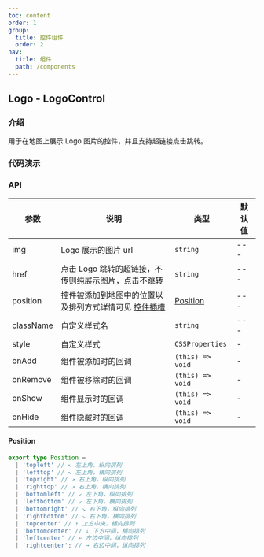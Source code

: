 ```yaml
---
toc: content
order: 1
group:
  title: 控件组件
  order: 2
nav:
  title: 组件
  path: /components
---
```


## Logo - LogoControl

### 介绍

用于在地图上展示 Logo 图片的控件，并且支持超链接点击跳转。

### 代码演示

<code src="./demos/default.tsx" defaultShowCode compact></code>

### API

| 参数 | 说明 | 类型 | 默认值 |
| --- | --- | --- | --- |
| img | Logo 展示的图片 url | `string` | --- |
| href | 点击 Logo 跳转的超链接，不传则纯展示图片，点击不跳转 | `string` | --- |
| position | 控件被添加到地图中的位置以及排列方式详情可见 [控件插槽](https://l7.antv.antgroup.com/api/component/control/control#插槽) | [Position](#position) | --- |
| className | 自定义样式名 | `string` | --- |
| style | 自定义样式 | `CSSProperties` | - |
| onAdd | 组件被添加时的回调 | `(this) => void` | - |
| onRemove | 组件被移除时的回调 | `(this) => void` | - |
| onShow | 组件显示时的回调 | `(this) => void` | - |
| onHide | 组件隐藏时的回调 | `(this) => void` | - |

#### Position

```ts
export type Position =
  | 'topleft' // ↖ 左上角，纵向排列
  | 'lefttop' // ↖ 左上角，横向排列
  | 'topright' // ↗ 右上角，纵向排列
  | 'righttop' // ↗ 右上角，横向排列
  | 'bottomleft' // ↙ 左下角，纵向排列
  | 'leftbottom' // ↙ 左下角，横向排列
  | 'bottomright' // ↘ 右下角，纵向排列
  | 'rightbottom' // ↘ 右下角，横向排列
  | 'topcenter' // ↑ 上方中央，横向排列
  | 'bottomcenter' // ↓ 下方中间，横向排列
  | 'leftcenter' // ← 左边中间，纵向排列
  | 'rightcenter'; // → 右边中间，纵向排列
```
